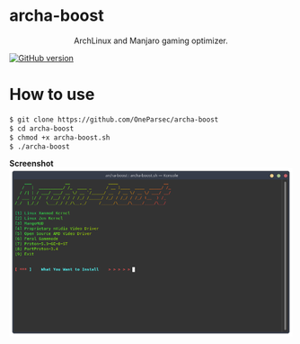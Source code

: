 # archa-boost


<p align="center">
ArchLinux and Manjaro gaming optimizer.
  

<a href="https://github.com/OneParsec/archa-boost/releases"><img title="GitHub version" src="https://img.shields.io/badge/version-0.1--alpha-blue" ></a>  
</p>

# How to use
```
$ git clone https://github.com/OneParsec/archa-boost
$ cd archa-boost
$ chmod +x archa-boost.sh
$ ./archa-boost
```
**Screenshot**
![](images/screenshot.png)
